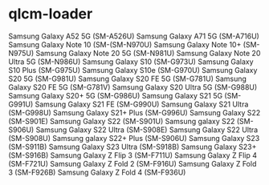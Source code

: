 # qlcm-loader
Samsung Galaxy A52 5G (SM-A526U) 
Samsung Galaxy A71 5G (SM-A716U) 
Samsung Galaxy Note 10 (SM-(SM-N970U) 
Samsung Galaxy Note 10+ (SM-N975U) 
Samsung Galaxy Note 20 5G (SM-N981U) 
Samsung Galaxy Note 20 Ultra 5G (SM-N986U) 
Samsung Galaxy S10 (SM-G973U) 
Samsung Galaxy S10 Plus (SM-G975U) 
Samsung Galaxy S10e (SM-G970U) 
Samsung Galaxy S20 5G (SM-G981U) 
Samsung Galaxy S20 FE 5G (SM-G781U) 
Samsung Galaxy S20 FE 5G (SM-G781V) 
Samsung Galaxy S20 Ultra 5G (SM-G988U) 
Samsung Galaxy S20+ 5G (SM-G986U) 
Samsung Galaxy S21 5G (SM-G991U) 
Samsung Galaxy S21 FE (SM-G990U) 
Samsung Galaxy S21 Ultra (SM-G998U) 
Samsung Galaxy S21+ Plus (SM-G996U) 
Samsung Galaxy S22 (SM-S901E) 
Samsung Galaxy S22 (SM-S901U) 
Samsung galaxy S22 (SM-S906U) 
Samsung Galaxy S22 Ultra (SM-S908E) 
Samsung Galaxy S22 Ultra (SM-S908U) 
Samsung galaxy S22+ Plus (SM-S906U) 
Samsung Galaxy S23 (SM-S911B) 
Samsung Galaxy S23 Ultra (SM-S918B) 
Samsung Galaxy S23+ (SM-S916B) 
Samsung Galaxy Z Flip 3 (SM-F711U) 
Samsung Galaxy Z Flip 4 (SM-F721U) 
Samsung Galaxy Z Fold 2 (SM-F916U) 
Samsung Galaxy Z Fold 3 (SM-F926B) 
Samsung Galaxy Z Fold 4 (SM-F936U) 
